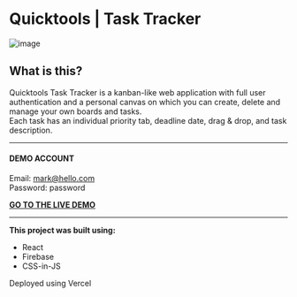# Quicktools | Task Tracker
![image](https://res.cloudinary.com/andreastx/image/upload/v1637963344/tasksqt_f1a087cd64.png)

## What is this?
Quicktools Task Tracker is a kanban-like web application with full user authentication and a personal canvas on which you can create, delete and manage your own boards and tasks. <br/>
Each task has an individual priority tab, deadline date, drag & drop, and task description.

---

#### **DEMO ACCOUNT** <br/>
Email: mark@hello.com  <br/>
Password: password

[**GO TO THE LIVE DEMO**](https://tasks.quicktools.co)

---

**This project was built using:**
 * React
 * Firebase
 * CSS-in-JS 
 
Deployed using Vercel

